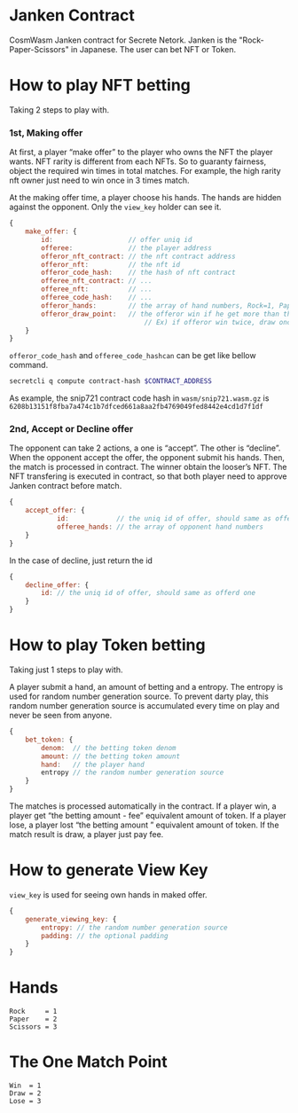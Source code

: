 # Janken Contract
CosmWasm Janken contract for Secrete Netork. Janken is the "Rock-Paper-Scissors" in Japanese. The user can bet NFT or Token.

# How to play NFT betting
Taking 2 steps to play with.

### 1st, Making offer
At first, a player “make offer” to the player who owns the NFT the player wants. NFT rarity is different from each NFTs. So to guaranty fairness, object the required win times in total matches. For example, the high rarity nft owner just need to win once in 3 times match.

At the making offer time, a player choose his hands. The hands are hidden against the opponent. Only the `view_key` holder can see it.
```javascript
{
	make_offer: {
		id:                   // offer uniq id
		offeree:              // the player address
		offeror_nft_contract: // the nft contract address
		offeror_nft:          // the nft id
		offeror_code_hash:    // the hash of nft contract
		offeree_nft_contract: // ...
		offeree_nft:          // ...
		offeree_code_hash:    // ... 
		offeror_hands:        // the array of hand numbers, Rock=1, Paper=2, Scissors=3
		offeror_draw_point:   // the offeror win if he get more than this total point, win=1 point, draw=0 point, lose=-1 point
	                              // Ex) if offeror win twice, draw once and lose once, then the total point is "1".
	}
}
```

`offeror_code_hash` and `offeree_code_hashcan` can be get like bellow command.
```sh
secretcli q compute contract-hash $CONTRACT_ADDRESS
```
As example, the snip721 contract code hash in `wasm/snip721.wasm.gz` is `6208b13151f8fba7a474c1b7dfced661a8aa2fb4769049fed8442e4cd1d7f1df`

### 2nd, Accept or Decline offer
The opponent can take 2 actions, a one is “accept”. The other is “decline”. When the opponent accept the offer, the opponent submit his hands. Then, the match is processed in contract.
The winner obtain the looser’s NFT. The NFT transfering is executed in contract, so that both player need to approve Janken contract before match.
```javascript
{
	accept_offer: {
    		id:            // the uniq id of offer, should same as offerd one
    		offeree_hands: // the array of opponent hand numbers
	}
}
```

In the case of decline, just return the id
```javascript
{
	decline_offer: {
		id: // the uniq id of offer, should same as offerd one
	}
}
```

# How to play Token betting
Taking just 1 steps to play with.

A player submit a hand, an amount of betting and a entropy. The entropy is used for random number generation source. To prevent darty play, this random number generation source is accumulated every time on play and never be seen from anyone.
```javascript
{
	bet_token: {
		denom:  // the betting token denom
		amount: // the betting token amount
		hand:   // the player hand
		entropy // the random number generation source
	}
}
```

The matches is processed automatically in the contract. If a player win, a player get “the betting amount - fee” equivalent amount of token. If a player lose, a player lost “the betting amount ” equivalent amount of token. If the match result is draw, a player just pay fee.

# How to generate View Key 
`view_key` is used for seeing own hands in maked offer.
```javascript
{
	generate_viewing_key: {
		entropy: // the random number generation source
		padding: // the optional padding
	}
}
```

# Hands
```
Rock     = 1
Paper    = 2
Scissors = 3
```

# The One Match Point
```
Win  = 1
Draw = 2
Lose = 3
```
